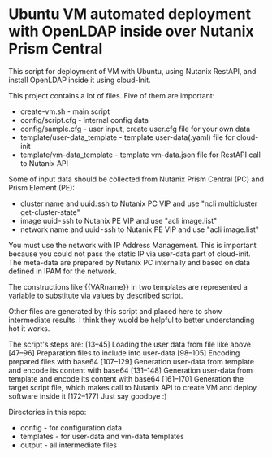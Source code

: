 # Ubuntu VM automated deployment with OpenLDAP inside over Nutanix Prism Central

This script for deployment of VM with Ubuntu, using Nutanix RestAPI, and install OpenLDAP inside it using cloud-Init.

This project contains a lot of files. Five of them are important:
- create-vm.sh - main script
- config/script.cfg - internal config data
- config/sample.cfg - user input, create user.cfg file for your own data
- template/user-data_template - template user-data(.yaml) file for cloud-init
- template/vm-data_template - template vm-data.json file for RestAPI call to Nutanix API

Some of input data should be collected from Nutanix Prism Central (PC) and Prism Element (PE):
- cluster name and uuid: ssh to Nutanix PC VIP and use "ncli multicluster get-cluster-state"
- image uuid - ssh to Nutanix PE VIP and use "acli image.list"
- network name and uuid - ssh to Nutanix PE VIP and use "acli image.list"

You must use the network with IP Address Management. This is important because you could not pass the static IP via user-data part of cloud-init. The meta-data are prepared by Nutanix PC internally and based on data defined in IPAM for the network.

The constructions like {{VARname}} in two templates are represented a variable to substitute via values by described script.

Other files are generated by this script and placed here to show intermediate results. I think they wuold be helpful to better understanding hot it works.

The script's steps are:
[13–45] Loading the user data from file like above
[47–96] Preparation files to include into user-data
[98–105] Encoding prepared files with base64
[107–129] Generation user-data from template and encode its content with base64
[131–148] Generation user-data from template and encode its content with base64
[161–170] Generation the target script file, which makes call to Nutanix API to create VM and deploy software inside it
[172–177] Just say goodbye :)

Directories in this repo:
- config - for configuration data
- templates - for user-data and vm-data templates
- output - all intermediate files
